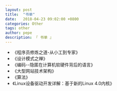 ```yaml
---
layout: post
title:  "书单"
date:   2018-04-23 09:02:00 +0800
categories: Other
tags: other
author: pepe
description: 『 书单 』
---
```


* 《程序员修炼之道-从小工到专家》
* 《设计模式之禅》
* 《编码--隐匿在计算机软硬件背后的语言》
* 《大型网站技术架构》
* 《算法》
* 《Linux设备驱动开发详解：基于新的Linux 4.0内核》
